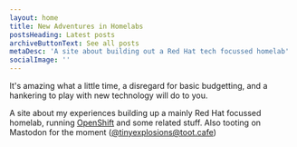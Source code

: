 ```yaml
---
layout: home
title: New Adventures in Homelabs
postsHeading: Latest posts
archiveButtonText: See all posts
metaDesc: 'A site about building out a Red Hat tech focussed homelab'
socialImage: ''
---
```


It's amazing what a little time, a disregard for basic budgetting, and a hankering to play with new technology will do to you.

A site about my experiences building up a mainly Red Hat focussed homelab, running [OpenShift](https://www.openshift.com) and some related stuff. Also tooting on Mastodon for the moment (<a href="https://toot.cafe/@TinyExplosions" rel="me">@tinyexplosions@toot.cafe</a>)
